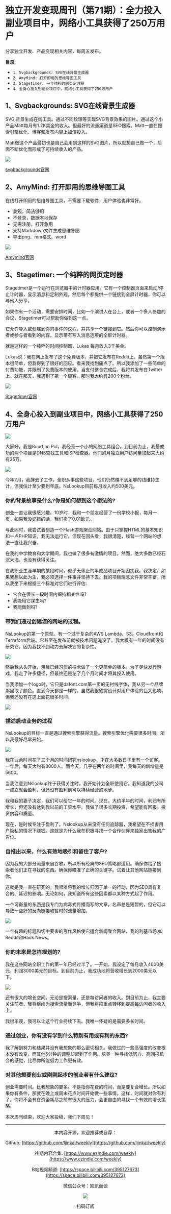 # 独立开发变现周刊（第71期）：全力投入副业项目中，网络小工具获得了250万用户

分享独立开发、产品变现相关内容，每周五发布。

**目录**
- `1、Svgbackgrounds: SVG在线背景生成器`
- `2、AmyMind: 打开即用的思维导图工具`
- `3、Stagetimer: 一个纯粹的网页定时器`
- `4、全身心投入到副业项目中，网络小工具获得了250万用户`

## 1、Svgbackgrounds: SVG在线背景生成器

SVG 背景生成在线工具。通过不同纹理等实现SVG背景效果的图片。通过这个小产品Matt每月有1.2K美金的收入。但最好的流量渠道是SEO搜索。Matt一直在搜索引擎优化、博客和发布内容上加倍投入。

Matt做这个产品最初也是自己会用到这样的SVG图片，所以就想自己做一个，后面不断优化而形成了可持续收入的产品。

![](https://tva1.sinaimg.cn/large/e6c9d24ely1h5w6fdy813j21pv0u0tdr.jpg)

[svgbackgrounds官网](https://www.svgbackgrounds.com/)

## 2、AmyMind: 打开即用的思维导图工具

在线打开即用的思维导图工具，不需要下载软件，用户体验也非常好。

- 美观，简洁够用
- 不登录，数据本地保存
- 无需注册，打开急用
- 支持Markdown文件生成思维导图
- 导出png、mm格式、word

![](https://tva1.sinaimg.cn/large/e6c9d24ely1h5w6ffczgoj21sc0u0grw.jpg)

[Amymind官网](https://amymind.com/)

## 3、Stagetimer: 一个纯粹的网页定时器

Stagetimer是一个运行在浏览器中的计时器应用。它有一个控制器页面来启动/停止计时器，显示消息和定制外观。然后每个都提供一个链接到全屏计时器，你可以与他人分享。

如果你有一个活动，需要安排时间，比如一个演讲人在台上，或者一个多人参加的会议，Stagetimer可以帮助你做到这一点。

它允许导入或创建到你的事件的议程，并共享一个链接到它。然后你可以控制演示者或参与者看到的内容。显示带有写入消息选项的全屏计时器。

就是这样的一个纯粹的时间控制器，Lukas 每月收入3千美金。

Lukas说：我在网上发布了这个免费版本，并把它发布在Reddit上。虽然第一个版本很简单，但我得到了很好的回应。看来我找到痛点了。所以我添加了一些简单的付费功能，并限制了免费版本的使用。当支付整合完成后，我将其发布在Twitter上。就在那天，我遇到了第一个顾客。那时我大约有200个粉丝。

![](https://tva1.sinaimg.cn/large/e6c9d24ely1h5w6ff55q5j20xc0iwac3.jpg)

[Stagetimer官网](https://stagetimer.io/)

## 4、全身心投入到副业项目中，网络小工具获得了250万用户

![](https://tva1.sinaimg.cn/large/e6c9d24ely1h5w6ff1d1xj20b40b40t5.jpg)

大家好，我是Ruurtjan Pul，我经营一个小的网络工具组合。到目前为止，我最成功的两个项目是DNS查找工具和ISP检查器。他们的月独立用户访问量加起来大约有25万。

![](https://tva1.sinaimg.cn/large/e6c9d24ely1h5w6fes3zxj21se0u0dnz.jpg)

今年2月，我辞去了工作，全职从事这些项目。他们仍然赚不到足够的钱维持生计，但我估计至少要到年底。NsLookup目前每月收入约500美元。

### 你的背景故事是什么?你是如何想到这个想法的?

创业一直让我很感兴趣。10岁时，我和一个朋友经营了一份学校小报，每月一页，如果我没记错的话，我们卖了0.01欧元。

与此同时，我尝试着创造一个Flash游戏聚合网站。由于只掌握HTML的基本知识和一点PHP知识，我无法运行它。但现在回头看，我很清楚，经营一个网站的想法一直让我兴奋。

在我的中学教育和大学期间，我也做了很多有激情的项目。然而，绝大多数已经石沉大海，也没有获得关注。

在我职业生涯早期的某段时间，似乎无休止的半成品项目开始困扰我。我决定，如果我想以此为生，我必须选择一件事并坚持下去。我的项目理念文件非常丰富，所以我坐下来根据三个标准对它们进行评估:

- 它会在很长一段时间内保持相关性吗?
- 我能用它谋生吗?
- 我能做到吗?

### 带我们通过创建您的网站的过程。

NsLookup的第一个原型。有一个过于复杂的AWS Lambda、S3、Cloudfront和Terraform后端。它甚至在发布前就被技术问题淹没了。我大概有一年的时间没有研究它，因为我找不到动力去解决它的复杂性。

![](https://tva1.sinaimg.cn/large/e6c9d24ely1h5w6feklbsj20nm0cx3yy.jpg)

然后我从头开始，用我已经习惯的技术做了一个更简单的版本。为了尽快发行游戏，我走了许多捷径，但最终还是花了几个月时间才将其投入使用。

当我添加一个logo时，它只是dafont.com第一页的无衬线字体，我从另一个品牌那里取了颜色。直到今天都是一样的。虽然我很欣赏设计对用户体验的巨大影响，但我还没有在这上面花很多时间。

![](https://tva1.sinaimg.cn/large/e6c9d24ely1h5w6fefy4aj20nm0lbmyq.jpg)

### 描述启动业务的过程

NsLookup的目标一直是通过搜索引擎获得流量。搜索引擎优化需要很多时间，所以我最好尽早开始。

![](https://tva1.sinaimg.cn/large/e6c9d24ely1h5w6fecsbjj20nm0biq3f.jpg)

我在业余时间花了三个月的时间研究nslookup，才在大多数日子里有一个访客。一年后，每天大约有3000人。而今天，几乎在两年的时间里，我每天的新增量是5600。

当我注意到Nslookup终于获得关注时，我开始计划全职使用它。我知道我的公司一成立就会盈利，但还没有盈利到可以持续经营的地步。

我和我的妻子决定，我们可以给它一年的时间。现在，大约半年的时间，利润有所增长，但还没有达到我以前的工资水平。我做了很多长期投资，希望能有回报。投资内容和质量。

现在，是时候专注于盈利了。Nslookup从来没有任何追踪器，我希望在不损害用户隐私的情况下赚钱。这就是为什么我在积极寻找一个合作伙伴来独家出售我的广告位。

### 自推出以来，什么有效地吸引和留住了客户?

因为我的大部分流量来自谷歌，所以所有经典的SEO策略都适用。确保你给了搜索者他们正在寻找的东西。确保你瞄准了正确的关键字。试着让其他网站链接到你。

这就是我一直在研究的。我很难将我的增长归因于单一的行动，因为SEO具有复合的、延迟的影响。无论如何，我知道所有这些因素都以某种方式起了作用。

一个可衡量的东西是我专门为病毒式传播而写的文章。名声总是短暂的，但它可以导致一些好的反向链接和暂时的流量增加。

![](https://tva1.sinaimg.cn/large/e6c9d24ely1h5w6fe92fvj20nm0bm3yy.jpg)

一个有趣的标题和切中要害的写作风格使它适合新闻聚合网站，我的利基市场,如Reddit和Hack News。

### 你的未来是怎样规划的?

我在这些网站全职工作的第一年已经过半了。一开始，我设定了每月收入4000美元，利润3000美元的目标。到目前为止，我成功地将营收增长到2000美元以下。

![](https://tva1.sinaimg.cn/large/e6c9d24ely1h5w6fe22lmj20nm0bmdg9.jpg)

还有很大的增长空间。无论是搜索量，还是每访问者的收入。到目前为止，我主要关注前者。我将继续为搜索流量而竞争，但我将把重点转移到提高每访问者的收入上。

我很乐观，我可以让这个行业持续下去。我唯一怀疑的是需要多长时间。

### 通过创业，你有没有学到什么特别有用或有利的东西?

我了解到努力和结果并没有我想象的那么密切相关。我做过的一些高强度的改变根本没有改变，而其他5分钟的调整却起到了作用。培养一种寻找低努力、高回报机会的感觉，比尽你所能努力工作更有效。

### 对其他想要创业或刚刚起步的创业者有什么建议?

创业需要时间。比我想象的要多。不是指你花费的时间，而是要复合增长。所以如果你有条件，那就在晚上或周末花点时间开始做一些事情。这样，时间就对你有利了。你将不会有在资金耗尽之前有很大的压力，会更自由的寻找一个有效的增长策略。

本次周刊结束，欢迎大家投稿，我们下周见！

---
<center>
本内容开源，欢迎推荐或自荐：

Github: [https://github.com/ljinkai/weekly](https://github.com/ljinkai/weekly)

往期内容合集: [https://www.ezindie.com/weekly](https://www.ezindie.com/weekly)

B站视频频道: [https://space.bilibili.com/395127673](https://space.bilibili.com/395127673)

微信公众号：凯凯而谈

![](http://qiniu.gafata.com/2019-03-17-web-bear.jpg?imageView2/2/w/200)

扫码订阅
</center>